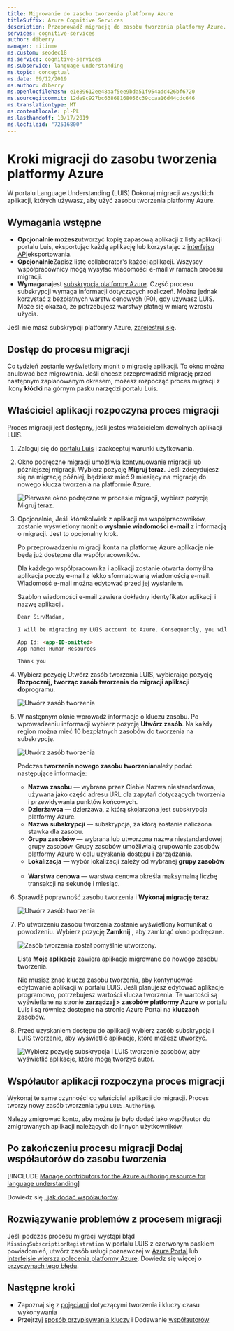 ```yaml
---
title: Migrowanie do zasobu tworzenia platformy Azure
titleSuffix: Azure Cognitive Services
description: Przeprowadź migrację do zasobu tworzenia platformy Azure.
services: cognitive-services
author: diberry
manager: nitinme
ms.custom: seodec18
ms.service: cognitive-services
ms.subservice: language-understanding
ms.topic: conceptual
ms.date: 09/12/2019
ms.author: diberry
ms.openlocfilehash: e1e89612ee48aaf5ee9bda51f954add426bf6720
ms.sourcegitcommit: 12de9c927bc63868168056c39ccaa16d44cdc646
ms.translationtype: MT
ms.contentlocale: pl-PL
ms.lasthandoff: 10/17/2019
ms.locfileid: "72516800"
---
```

# <a name="steps-to-migrate-to-the-azure-authoring-resource"></a>Kroki migracji do zasobu tworzenia platformy Azure

W portalu Language Understanding (LUIS) Dokonaj migracji wszystkich aplikacji, których używasz, aby użyć zasobu tworzenia platformy Azure.

## <a name="prerequisites"></a>Wymagania wstępne

* **Opcjonalnie możesz**utworzyć kopię zapasową aplikacji z listy aplikacji portalu Luis, eksportując każdą aplikację lub korzystając z [interfejsu API](https://westus.dev.cognitive.microsoft.com/docs/services/5890b47c39e2bb17b84a55ff/operations/5890b47c39e2bb052c5b9c40)eksportowania.
* **Opcjonalnie**Zapisz listę collaborator's każdej aplikacji. Wszyscy współpracownicy mogą wysyłać wiadomości e-mail w ramach procesu migracji.
* **Wymagana**jest [subskrypcja platformy Azure](https://azure.microsoft.com/free/). Część procesu subskrypcji wymaga informacji dotyczących rozliczeń. Można jednak korzystać z bezpłatnych warstw cenowych (F0), gdy używasz LUIS. Może się okazać, że potrzebujesz warstwy płatnej w miarę wzrostu użycia. 

Jeśli nie masz subskrypcji platformy Azure, [zarejestruj się](https://azure.microsoft.com/free/). 

## <a name="access-the-migration-process"></a>Dostęp do procesu migracji

Co tydzień zostanie wyświetlony monit o migrację aplikacji. To okno można anulować bez migrowania. Jeśli chcesz przeprowadzić migrację przed następnym zaplanowanym okresem, możesz rozpocząć proces migracji z ikony **kłódki** na górnym pasku narzędzi portalu Luis. 

## <a name="app-owner-begins-the-migration-process"></a>Właściciel aplikacji rozpoczyna proces migracji

Proces migracji jest dostępny, jeśli jesteś właścicielem dowolnych aplikacji LUIS. 

1. Zaloguj się do [portalu Luis](https://www.luis.ai) i zaakceptuj warunki użytkowania.
1. Okno podręczne migracji umożliwia kontynuowanie migracji lub późniejszej migracji. Wybierz pozycję **Migruj teraz**. Jeśli zdecydujesz się na migrację później, będziesz mieć 9 miesięcy na migrację do nowego klucza tworzenia na platformie Azure.

    ![Pierwsze okno podręczne w procesie migracji, wybierz pozycję Migruj teraz.](./media/migrate-authoring-key/migrate-now.png)

1. Opcjonalnie, Jeśli którakolwiek z aplikacji ma współpracowników, zostanie wyświetlony monit o **wysłanie wiadomości e-mail** z informacją o migracji. Jest to opcjonalny krok. 

    Po przeprowadzeniu migracji konta na platformę Azure aplikacje nie będą już dostępne dla współpracowników.

    Dla każdego współpracownika i aplikacji zostanie otwarta domyślna aplikacja poczty e-mail z lekko sformatowaną wiadomością e-mail. Wiadomość e-mail można edytować przed jej wysłaniem.

    Szablon wiadomości e-mail zawiera dokładny identyfikator aplikacji i nazwę aplikacji. 

    ```html
    Dear Sir/Madam,
    
    I will be migrating my LUIS account to Azure. Consequently, you will no longer have access to the following app:
    
    App Id: <app-ID-omitted>
    App name: Human Resources
    
    Thank you
    ```

1. Wybierz pozycję Utwórz zasób tworzenia LUIS, wybierając pozycję **Rozpocznij, tworząc zasób tworzenia do migracji aplikacji do**programu. 

    ![Utwórz zasób tworzenia](./media/migrate-authoring-key/choose-authoring-resource.png)

1. W następnym oknie wprowadź informacje o kluczu zasobu. Po wprowadzeniu informacji wybierz pozycję **Utwórz zasób**. Na każdy region można mieć 10 bezpłatnych zasobów do tworzenia na subskrypcję.

    ![Utwórz zasób tworzenia](./media/migrate-authoring-key/choose-authoring-resource-form.png)

    Podczas **tworzenia nowego zasobu tworzenia**należy podać następujące informacje: 

    * **Nazwa zasobu** — wybrana przez Ciebie Nazwa niestandardowa, używana jako część adresu URL dla zapytań dotyczących tworzenia i przewidywania punktów końcowych.
    * **Dzierżawca** — dzierżawa, z którą skojarzona jest subskrypcja platformy Azure. 
    * **Nazwa subskrypcji** — subskrypcja, za którą zostanie naliczona stawka dla zasobu.
    * **Grupa zasobów** — wybrana lub utworzona nazwa niestandardowej grupy zasobów. Grupy zasobów umożliwiają grupowanie zasobów platformy Azure w celu uzyskania dostępu i zarządzania. 
    * **Lokalizacja** — wybór lokalizacji zależy od wybranej **grupy zasobów** .
    * **Warstwa cenowa** — warstwa cenowa określa maksymalną liczbę transakcji na sekundę i miesiąc. 

1. Sprawdź poprawność zasobu tworzenia i **Wykonaj migrację teraz**.

    ![Utwórz zasób tworzenia](./media/migrate-authoring-key/choose-authoring-resource-and-migrate.png)

1. Po utworzeniu zasobu tworzenia zostanie wyświetlony komunikat o powodzeniu. Wybierz pozycję **Zamknij** , aby zamknąć okno podręczne.

    ![Zasób tworzenia został pomyślnie utworzony.](./media/migrate-authoring-key/migration-success.png)

    Lista **Moje aplikacje** zawiera aplikacje migrowane do nowego zasobu tworzenia. 

    Nie musisz znać klucza zasobu tworzenia, aby kontynuować edytowanie aplikacji w portalu LUIS. Jeśli planujesz edytować aplikacje programowo, potrzebujesz wartości klucza tworzenia. Te wartości są wyświetlane na stronie **zarządzaj > zasobów platformy Azure** w portalu Luis i są również dostępne na stronie Azure Portal na **kluczach** zasobów.  

1. Przed uzyskaniem dostępu do aplikacji wybierz zasób subskrypcja i LUIS tworzenie, aby wyświetlić aplikacje, które możesz utworzyć.

    ![Wybierz pozycję subskrypcja i LUIS tworzenie zasobów, aby wyświetlić aplikacje, które mogą tworzyć autor.](./media/migrate-authoring-key/app-list-by-subscription-and-resource.png)


## <a name="app-contributor-begins-the-migration-process"></a>Współautor aplikacji rozpoczyna proces migracji

Wykonaj te same czynności co właściciel aplikacji do migracji. Proces tworzy nowy zasób tworzenia typu `LUIS.Authoring`. 

Należy zmigrować konto, aby można je było dodać jako współautor do zmigrowanych aplikacji należących do innych użytkowników.  

## <a name="after-the-migration-process-add-contributors-to-your-authoring-resource"></a>Po zakończeniu procesu migracji Dodaj współautorów do zasobu tworzenia

[!INCLUDE [Manage contributors for the Azure authoring resource for language understanding](./includes/manage-contributors-authoring-resource.md)]

Dowiedz się [, jak dodać współautorów](luis-how-to-collaborate.md). 

## <a name="troubleshooting-errors-with-the-migration-process"></a>Rozwiązywanie problemów z procesem migracji

Jeśli podczas procesu migracji wystąpi błąd `MissingSubscriptionRegistration` w portalu LUIS z czerwonym paskiem powiadomień, utwórz zasób usługi poznawczej w [Azure Portal](luis-how-to-azure-subscription.md#create-resources-in-the-azure-portal) lub [interfejsie wiersza polecenia platformy Azure](luis-how-to-azure-subscription.md#create-resources-in-azure-cli). Dowiedz się więcej o [przyczynach tego błędu](../../azure-resource-manager/resource-manager-register-provider-errors.md#cause).

## <a name="next-steps"></a>Następne kroki


* Zapoznaj się z [pojęciami](luis-concept-keys.md) dotyczącymi tworzenia i kluczy czasu wykonywania
* Przejrzyj [sposób przypisywania kluczy](luis-how-to-azure-subscription.md) i Dodawanie [współautorów](luis-how-to-collaborate.md)
